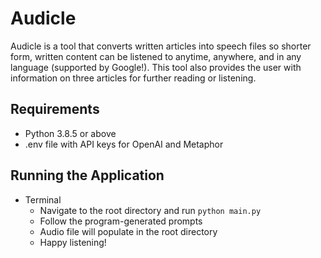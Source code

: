 # Audicle

Audicle is a tool that converts written articles into speech files so shorter form, written content can be listened to anytime, anywhere, and in any language (supported by Google!). This tool also provides the user with information on three articles for further reading or listening.

## Requirements
- Python 3.8.5 or above
- .env file with API keys for OpenAI and Metaphor

## Running the Application
- Terminal
    - Navigate to the root directory and run `python main.py`
    - Follow the program-generated prompts
    - Audio file will populate in the root directory
    - Happy listening!
  


